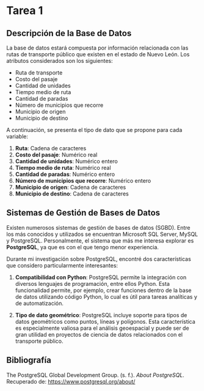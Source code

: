 # Tarea 1

## Descripción de la Base de Datos

La base de datos estará compuesta por información relacionada con las rutas de transporte público que existen en el estado de Nuevo León. Los atributos considerados son los siguientes:

- Ruta de transporte  
- Costo del pasaje  
- Cantidad de unidades  
- Tiempo medio de ruta  
- Cantidad de paradas  
- Número de municipios que recorre  
- Municipio de origen  
- Municipio de destino  

A continuación, se presenta el tipo de dato que se propone para cada variable:

1. **Ruta**: Cadena de caracteres  
2. **Costo del pasaje**: Numérico real  
3. **Cantidad de unidades**: Numérico entero  
4. **Tiempo medio de ruta**: Numérico real  
5. **Cantidad de paradas**: Numérico entero  
6. **Número de municipios que recorre**: Numérico entero  
7. **Municipio de origen**: Cadena de caracteres  
8. **Municipio de destino**: Cadena de caracteres  

## Sistemas de Gestión de Bases de Datos

Existen numerosos sistemas de gestión de bases de datos (SGBD). Entre los más conocidos y utilizados se encuentran Microsoft SQL Server, MySQL y PostgreSQL. Personalmente, el sistema que más me interesa explorar es **PostgreSQL**, ya que es con el que tengo menor experiencia.

Durante mi investigación sobre PostgreSQL, encontré dos características que considero particularmente interesantes:

1. **Compatibilidad con Python**: PostgreSQL permite la integración con diversos lenguajes de programación, entre ellos Python. Esta funcionalidad permite, por ejemplo, crear funciones dentro de la base de datos utilizando código Python, lo cual es útil para tareas analíticas y de automatización.

2. **Tipo de dato geométrico**: PostgreSQL incluye soporte para tipos de datos geométricos como puntos, líneas y polígonos. Esta característica es especialmente valiosa para el análisis geoespacial y puede ser de gran utilidad en proyectos de ciencia de datos relacionados con el transporte público.

## Bibliografía

The PostgreSQL Global Development Group. (s. f.). *About PostgreSQL*. Recuperado de: https://www.postgresql.org/about/


